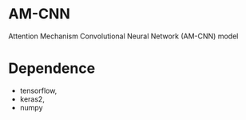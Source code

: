 # AM-CNN
Attention Mechanism Convolutional Neural Network (AM-CNN) model
# Dependence
+ tensorflow,
+ keras2,
+ numpy
